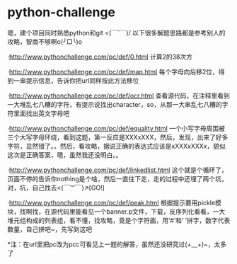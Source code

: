 # python-challenge
嗯，建个项目同时熟悉python和git <(￣ˇ￣)/
以下很多解题思路都是参考别人的攻略，智商不够啊o(╯□╰)o

·http://www.pythonchallenge.com/pc/def/0.html
计算2的38次方

·http://www.pythonchallenge.com/pc/def/map.html
每个字母向后移2位，得到一串提示信息，告诉你把url同样按此方法移位

·http://www.pythonchallenge.com/pc/def/ocr.html
查看源代码，在注释里看到一大堆乱七八糟的字符，有提示说找出character，so，从那一大串乱七八糟的字符里面找出英文字母吧

·http://www.pythonchallenge.com/pc/def/equality.html
一个小写字母周围被三个大写字母环绕，看到这题，第一反应是XXXxXXX，然后，发现，出来了好多字符，显然错了。。然后，看攻略，据说正确的表达式应该是xXXXxXXXx，貌似这次是正确答案，嗯，虽然我还没明白。。

·http://www.pythonchallenge.com/pc/def/linkedlist.html
这个就是个循环了，页面不停的告诉你nothing是个啥，然后一直往下走，走的过程中还埋了两个坑，对，坑，自己找去<(￣︶￣)↗[GO!]

·http://www.pythonchallenge.com/pc/def/peak.html
根据提示要用pickle模块，找啊找，在源代码里能看见一个banner.p文件，下载，反序列化看看，一大堆元组构成的列表组，看不懂，找攻略，竟是个字符画，用‘#’和‘ ’拼字，数字代表数量，自己拼吧~，先写到这吧



*注：在url里把pc改为pcc可看见上一题的解答，虽然还没研究过(+﹏+)~，太多了
